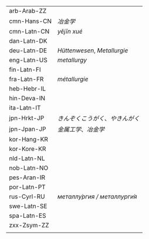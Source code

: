 | | |
|-|-|
| arb-Arab-ZZ |  |
| cmn-Hans-CN | _冶金学_ |
| cmn-Latn-CN | _yějīn xué_ |
| dan-Latn-DK |  |
| deu-Latn-DE | _Hüttenwesen_, _Metallurgie_ |
| eng-Latn-US | _metallurgy_ |
| fin-Latn-FI |  |
| fra-Latn-FR | _métallurgie_ |
| heb-Hebr-IL |  |
| hin-Deva-IN |  |
| ita-Latn-IT |  |
| jpn-Hrkt-JP | _きんぞくこうがく_、_やきんがく_ |
| jpn-Jpan-JP | _金属工学_、_冶金学_ |
| kor-Hang-KR |  |
| kor-Kore-KR |  |
| nld-Latn-NL |  |
| nob-Latn-NO |  |
| pes-Aran-IR |  |
| por-Latn-PT |  |
| rus-Cyrl-RU | _металлу́ргия / металлурги́я_ |
| swe-Latn-SE |  |
| spa-Latn-ES |  |
| zxx-Zsym-ZZ |  |
|  |  |
